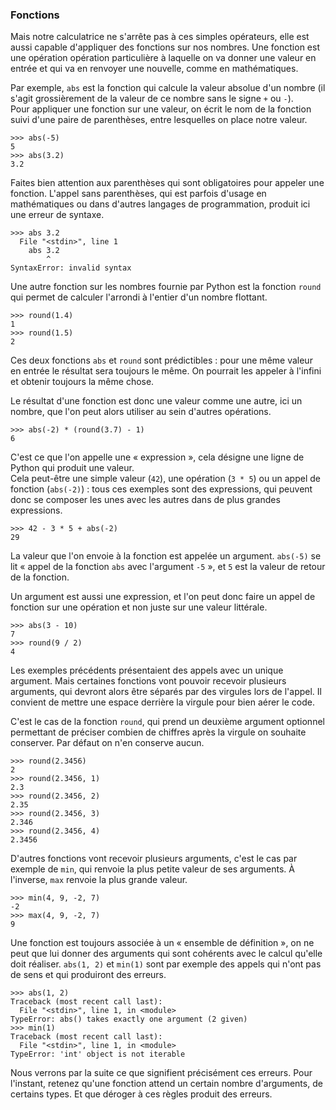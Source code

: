 ### Fonctions

Mais notre calculatrice ne s'arrête pas à ces simples opérateurs, elle est aussi capable d'appliquer des fonctions sur nos nombres.
Une fonction est une opération opération particulière à laquelle on va donner une valeur en entrée et qui va en renvoyer une nouvelle, comme en mathématiques.

Par exemple, `abs` est la fonction qui calcule la valeur absolue d'un nombre (il s'agit grossièrement de la valeur de ce nombre sans le signe `+` ou `-`).  
Pour appliquer une fonction sur une valeur, on écrit le nom de la fonction suivi d'une paire de parenthèses, entre lesquelles on place notre valeur.

```pycon
>>> abs(-5)
5
>>> abs(3.2)
3.2
```

Faites bien attention aux parenthèses qui sont obligatoires pour appeler une fonction.
L'appel sans parenthèses, qui est parfois d'usage en mathématiques ou dans d'autres langages de programmation, produit ici une erreur de syntaxe.

```pycon
>>> abs 3.2
  File "<stdin>", line 1
    abs 3.2
        ^
SyntaxError: invalid syntax
```

Une autre fonction sur les nombres fournie par Python est la fonction `round` qui permet de calculer l'arrondi à l'entier d'un nombre flottant.

```pycon
>>> round(1.4)
1
>>> round(1.5)
2
```

Ces deux fonctions `abs` et `round` sont prédictibles : pour une même valeur en entrée le résultat sera toujours le même.
On pourrait les appeler à l'infini et obtenir toujours la même chose.

Le résultat d'une fonction est donc une valeur comme une autre, ici un nombre, que l'on peut alors utiliser au sein d'autres opérations.

```pycon
>>> abs(-2) * (round(3.7) - 1)
6
```

C'est ce que l'on appelle une « expression », cela désigne une ligne de Python qui produit une valeur.  
Cela peut-être une simple valeur (`42`), une opération (`3 * 5`) ou un appel de fonction (`abs(-2)`) : tous ces exemples sont des expressions, qui peuvent donc se composer les unes avec les autres dans de plus grandes expressions.

```pycon
>>> 42 - 3 * 5 + abs(-2)
29
```

La valeur que l'on envoie à la fonction est appelée un argument. `abs(-5)` se lit « appel de la fonction `abs` avec l'argument `-5` », et `5` est la valeur de retour de la fonction.

Un argument est aussi une expression, et l'on peut donc faire un appel de fonction sur une opération et non juste sur une valeur littérale.

```pycon
>>> abs(3 - 10)
7
>>> round(9 / 2)
4
```

Les exemples précédents présentaient des appels avec un unique argument.
Mais certaines fonctions vont pouvoir recevoir plusieurs arguments, qui devront alors être séparés par des virgules lors de l'appel.
Il convient de mettre une espace derrière la virgule pour bien aérer le code.

C'est le cas de la fonction `round`, qui prend un deuxième argument optionnel permettant de préciser combien de chiffres après la virgule on souhaite conserver.
Par défaut on n'en conserve aucun.

```pycon
>>> round(2.3456)
2
>>> round(2.3456, 1)
2.3
>>> round(2.3456, 2)
2.35
>>> round(2.3456, 3)
2.346
>>> round(2.3456, 4)
2.3456
```

D'autres fonctions vont recevoir plusieurs arguments, c'est le cas par exemple de `min`, qui renvoie la plus petite valeur de ses arguments.
À l'inverse, `max` renvoie la plus grande valeur.

```pycon
>>> min(4, 9, -2, 7)
-2
>>> max(4, 9, -2, 7)
9
```

Une fonction est toujours associée à un « ensemble de définition », on ne peut que lui donner des arguments qui sont cohérents avec le calcul qu'elle doit réaliser.
`abs(1, 2)` et `min(1)` sont par exemple des appels qui n'ont pas de sens et qui produiront des erreurs.

```pycon
>>> abs(1, 2)
Traceback (most recent call last):
  File "<stdin>", line 1, in <module>
TypeError: abs() takes exactly one argument (2 given)
>>> min(1)
Traceback (most recent call last):
  File "<stdin>", line 1, in <module>
TypeError: 'int' object is not iterable
```

Nous verrons par la suite ce que signifient précisément ces erreurs.
Pour l'instant, retenez qu'une fonction attend un certain nombre d'arguments, de certains types. Et que déroger à ces règles produit des erreurs.
